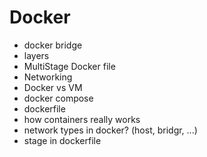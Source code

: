 # Docker

- docker bridge
- layers
- MultiStage Docker file
- Networking
- Docker vs VM
- docker compose
- dockerfile
- how containers really works
- network types in docker? (host, bridgr, ...)
- stage in dockerfile
